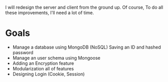 I will redesign the server and client from the ground up.
Of course, To do all these improvements, I'll need a lot of time.

# Goals

- Manage a database using MongoDB (NoSQL)
Saving an ID and hashed password
- Manage an user schema using Mongoose
- Adding an Encryption feature
- Modularization all of features
- Designing Login (Cookie, Session)
